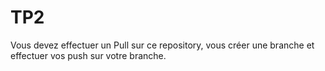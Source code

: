 # TP2

Vous devez effectuer un Pull sur ce repository, vous créer une branche et effectuer vos push sur votre branche.
